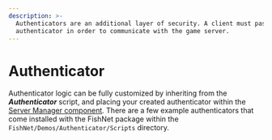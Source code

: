 ```yaml
---
description: >-
  Authenticators are an additional layer of security. A client must pass the
  authenticator in order to communicate with the game server.
---
```


# Authenticator

Authenticator logic can be fully customized by inheriting from the _**Authenticator**_ script, and placing your created authenticator within the [Server Manager component](../managers/server-manager.md). There are a few example authenticators that come installed with the FishNet package within the `FishNet/Demos/Authenticator/Scripts` directory.
